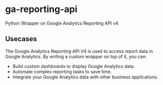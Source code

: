 # ga-reporting-api
Python Wrapper on Google Analytics Reporting  API v4


## Usecases
The Google Analytics Reporting API V4 is used to access report data in Google Analytics. By writing a custom wrapper on top of it, you can:

* Build custom dashboards to display Google Analytics data.
* Automate complex reporting tasks to save time.
* Integrate your Google Analytics data with other business applications.
